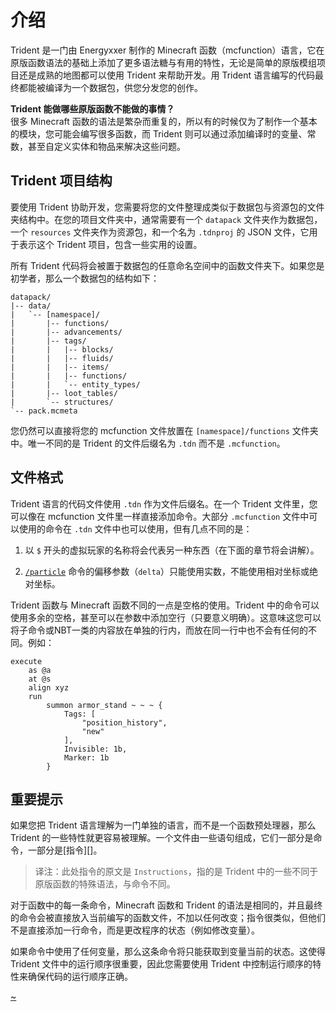 # 介绍

Trident 是一门由 Energyxxer 制作的 Minecraft 函数（mcfunction）语言，它在原版函数语法的基础上添加了更多语法糖与有用的特性，无论是简单的原版模组项目还是成熟的地图都可以使用 Trident 来帮助开发。用 Trident 语言编写的代码最终都能被编译为一个数据包，供您分发您的创作。

**Trident 能做哪些原版函数不能做的事情？**  
很多 Minecraft 函数的语法是繁杂而重复的，所以有的时候仅为了制作一个基本的模块，您可能会编写很多函数，而 Trident 则可以通过添加编译时的变量、常数，甚至自定义实体和物品来解决这些问题。

## Trident 项目结构
要使用 Trident 协助开发，您需要将您的文件整理成类似于数据包与资源包的文件夹结构中。在您的项目文件夹中，通常需要有一个 `datapack` 文件夹作为数据包，一个 `resources` 文件夹作为资源包，和一个名为 `.tdnproj` 的 JSON 文件，它用于表示这个 Trident 项目，包含一些实用的设置。

所有 Trident 代码将会被置于数据包的任意命名空间中的函数文件夹下。如果您是初学者，那么一个数据包的结构如下：

```treeview
datapack/
|-- data/
|   `-- [namespace]/
|       |-- functions/
|       |-- advancements/
|       |-- tags/
|       |   |-- blocks/
|       |   |-- fluids/
|       |   |-- items/
|       |   |-- functions/
|       |   `-- entity_types/
|       |-- loot_tables/
|       `-- structures/
`-- pack.mcmeta
```

您仍然可以直接将您的 mcfunction 文件放置在 `[namespace]/functions` 文件夹中。唯一不同的是 Trident 的文件后缀名为 `.tdn` 而不是 `.mcfunction`。

## 文件格式

Trident 语言的代码文件使用 `.tdn` 作为文件后缀名。在一个 Trident 文件里，您可以像在 mcfunction 文件里一样直接添加命令。大部分 `.mcfunction` 文件中可以使用的命令在 `.tdn` 文件中也可以使用，但有几点不同的是：

1. 以 `$` 开头的虚拟玩家的名称将会代表另一种东西（在下面的章节将会讲解）。

2. [`/particle`](https://minecraft.fandom.com/zh/wiki/%E5%91%BD%E4%BB%A4/particle) 命令的偏移参数（`delta`）只能使用实数，不能使用相对坐标或绝对坐标。

Trident 函数与 Minecraft 函数不同的一点是空格的使用。Trident 中的命令可以使用多余的空格，甚至可以在参数中添加空行（只要意义明确）。这意味这您可以将子命令或NBT一类的内容放在单独的行内，而放在同一行中也不会有任何的不同。例如：

```tdn
execute
    as @a
    at @s
    align xyz
    run
        summon armor_stand ~ ~ ~ {
            Tags: [
                "position_history",
                "new"
            ],
            Invisible: 1b,
            Marker: 1b
        }
```

## 重要提示

如果您把 Trident 语言理解为一门单独的语言，而不是一个函数预处理器，那么 Trident 的一些特性就更容易被理解。一个文件由一些语句组成，它们一部分是命令，一部分是[指令][]。

> 译注：此处指令的原文是 `Instructions`，指的是 Trident 中的一些不同于原版函数的特殊语法，与命令不同。

对于函数中的每一条命令，Minecraft 函数和 Trident 的语法是相同的，并且最终的命令会被直接放入当前编写的函数文件，不加以任何改变；指令很类似，但他们不是直接添加一行命令，而是更改程序的状态（例如修改变量）。

如果命令中使用了任何变量，那么这条命令将只能获取到变量当前的状态。这使得 Trident 文件中的运行顺序很重要，因此您需要使用 Trident 中控制运行顺序的特性来确保代码的运行顺序正确。

[~](/~link)
